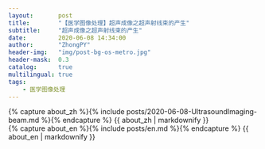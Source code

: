 ```yaml
---
layout:       post
title:        "【医学图像处理】超声成像之超声射线束的产生"
subtitle:     "超声成像之超声射线束的产生"
date:         2020-06-08 14:34:00
author:       "ZhongPY"
header-img:   "img/post-bg-os-metro.jpg"
header-mask:  0.3
catalog:      true
multilingual: true
tags:
    - 医学图像处理
---
```


<!-- Chinese Version -->
<div class="zh post-container">
    {% capture about_zh %}{% include posts/2020-06-08-UltrasoundImaging-beam.md %}{% endcapture %}
    {{ about_zh | markdownify }}
</div>

<!-- English Version -->
<div class="en post-container">
    {% capture about_en %}{% include posts/en.md %}{% endcapture %}
    {{ about_en | markdownify }}
</div>
